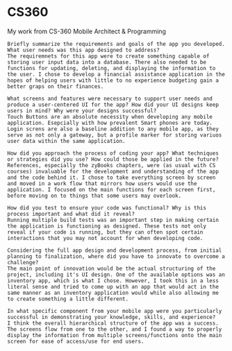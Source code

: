 # CS360
My work from CS-360 Mobile Architect &amp; Programming


    Briefly summarize the requirements and goals of the app you developed. What user needs was this app designed to address?
    The requiremnets for this app were to create something capable of storing user input data into a database. There also needed to be functions for updating, deleting, and displaying the information to the user. I chose to develop a financial assistance application in the hopes of helping users with little to no experience budgeting gain a better graps on their finances.
    
    What screens and features were necessary to support user needs and produce a user-centered UI for the app? How did your UI designs keep users in mind? Why were your designs successful?
    Touch Buttons are an absolute necessity when developing any mobile application. Esepcially with how prevalent Smart phones are today. Login screns are also a baseline addition to any mobile app, as they serve as not only a gateway, but a profile marker for storing variuos user data within the same application.
    
    How did you approach the process of coding your app? What techniques or strategies did you use? How could those be applied in the future?
    References, especially the zyBooks chapters, were (as usual with CS courses) invaluable for the development and understanding of the app and the code behind it. I chose to take everything screen by screen and moved in a work flow that mirrors how users would use the application. I focused on the main functions for each screen first, before moving on to things that some users may overlook.
    
    How did you test to ensure your code was functional? Why is this process important and what did it reveal?
    Running multiple build tests was an important step in making certain the application is functioning as designed. These tests not only reveal if your code is running, but they can often spot certain interactions that you may not account for when developing code.
    
    Considering the full app design and development process, from initial planning to finalization, where did you have to innovate to overcome a challenge?
    The main point of innovation would be the actual structuring of the project, including it's UI design. One of the available options was an inventory app, which is what I chose. However, I took this in a less literal sense and tried to come up with an app that would act in the same manner as an inventory application would while also allowing me to create something a little different.
    
    In what specific component from your mobile app were you particularly successful in demonstrating your knowledge, skills, and experience?
    I think the overall hierarchical structure of the app was a success. The screens flow from one to the other, and I found a way to properly display the information from multiple screens/functions onto the main screen for ease of access/use for end users.

